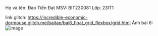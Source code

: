 Họ và tên: Đào Tiến Đạt
MSV: BIT230081
Lớp: 23IT1

link glitch: https://incredible-economic-dormouse.glitch.me/baitap/bai6_float_grid_flexbox/grid.html
Ảnh bài 6:
![image](https://github.com/user-attachments/assets/d63c758e-104b-4fd5-a244-b335500a179c)

